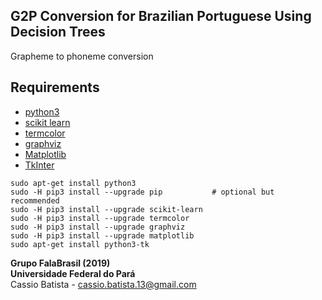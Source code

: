 ## G2P Conversion for Brazilian Portuguese Using Decision Trees
Grapheme to phoneme conversion

## Requirements
- [python3](https://www.python.org/)   
- [scikit learn](https://scikit-learn.org/)     
- [termcolor](https://pypi.org/project/termcolor/)    
- [graphviz](https://pypi.org/project/graphviz/)     
- [Matplotlib](https://matplotlib.org/)     
- [TkInter](https://wiki.python.org/moin/TkInter)    


``` 
sudo apt-get install python3
sudo -H pip3 install --upgrade pip           # optional but recommended
sudo -H pip3 install --upgrade scikit-learn
sudo -H pip3 install --upgrade termcolor
sudo -H pip3 install --upgrade graphviz
sudo -H pip3 install --upgrade matplotlib
sudo apt-get install python3-tk
```

__Grupo FalaBrasil (2019)__     
__Universidade Federal do Pará__     
Cassio Batista - cassio.batista.13@gmail.com
